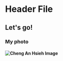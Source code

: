 # Header File
## Let's go!
### My photo
#### ![Cheng An Hsieh Image](https://avatars.githubusercontent.com/u/51198668?v=4)

